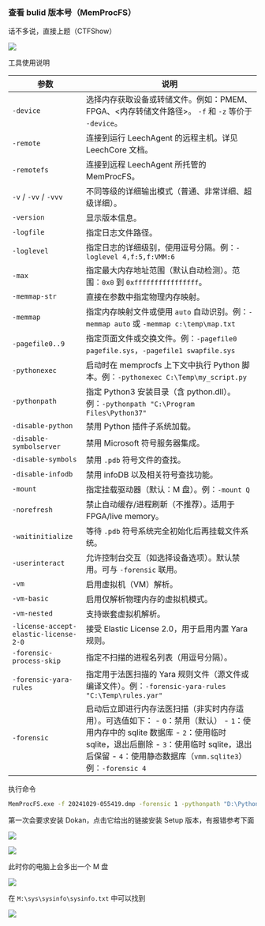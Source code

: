 ### 查看 bulid 版本号（MemProcFS）

话不多说，直接上题（CTFShow）

![](https://pic1.imgdb.cn/item/68720aba58cb8da5c8a06d7c.png)

工具使用说明

| 参数                                  | 说明                                                         |
| ------------------------------------- | ------------------------------------------------------------ |
| `-device`                             | 选择内存获取设备或转储文件。例如：PMEM、FPGA、<内存转储文件路径>。 `-f` 和 `-z` 等价于 `-device`。 |
| `-remote`                             | 连接到运行 LeechAgent 的远程主机。详见 LeechCore 文档。      |
| `-remotefs`                           | 连接到远程 LeechAgent 所托管的 MemProcFS。                   |
| `-v` / `-vv` / `-vvv`                 | 不同等级的详细输出模式（普通、非常详细、超级详细）。         |
| `-version`                            | 显示版本信息。                                               |
| `-logfile`                            | 指定日志文件路径。                                           |
| `-loglevel`                           | 指定日志的详细级别，使用逗号分隔。例：`-loglevel 4,f:5,f:VMM:6` |
| `-max`                                | 指定最大内存地址范围（默认自动检测）。范围：`0x0` 到 `0xffffffffffffffff`。 |
| `-memmap-str`                         | 直接在参数中指定物理内存映射。                               |
| `-memmap`                             | 指定内存映射文件或使用 `auto` 自动识别。例：`-memmap auto` 或 `-memmap c:\temp\map.txt` |
| `-pagefile0..9`                       | 指定页面文件或交换文件。例：`-pagefile0 pagefile.sys`，`-pagefile1 swapfile.sys` |
| `-pythonexec`                         | 启动时在 memprocfs 上下文中执行 Python 脚本。例：`-pythonexec C:\Temp\my_script.py` |
| `-pythonpath`                         | 指定 Python3 安装目录（含 python.dll）。例：`-pythonpath "C:\Program Files\Python37"` |
| `-disable-python`                     | 禁用 Python 插件子系统加载。                                 |
| `-disable-symbolserver`               | 禁用 Microsoft 符号服务器集成。                              |
| `-disable-symbols`                    | 禁用 `.pdb` 符号文件的查找。                                 |
| `-disable-infodb`                     | 禁用 infoDB 以及相关符号查找功能。                           |
| `-mount`                              | 指定挂载驱动器（默认：M 盘）。例：`-mount Q`                 |
| `-norefresh`                          | 禁止自动缓存/进程刷新（不推荐）。适用于 FPGA/live memory。   |
| `-waitinitialize`                     | 等待 `.pdb` 符号系统完全初始化后再挂载文件系统。             |
| `-userinteract`                       | 允许控制台交互（如选择设备选项）。默认禁用。可与 `-forensic` 联用。 |
| `-vm`                                 | 启用虚拟机（VM）解析。                                       |
| `-vm-basic`                           | 启用仅解析物理内存的虚拟机模式。                             |
| `-vm-nested`                          | 支持嵌套虚拟机解析。                                         |
| `-license-accept-elastic-license-2-0` | 接受 Elastic License 2.0，用于启用内置 Yara 规则。           |
| `-forensic-process-skip`              | 指定不扫描的进程名列表（用逗号分隔）。                       |
| `-forensic-yara-rules`                | 指定用于法医扫描的 Yara 规则文件（源文件或编译文件）。例：`-forensic-yara-rules "C:\Temp\rules.yar"` |
| `-forensic`                           | 启动后立即进行内存法医扫描（非实时内存适用）。可选值如下： - `0`：禁用（默认） - `1`：使用内存中的 sqlite 数据库 - `2`：使用临时 sqlite，退出后删除 - `3`：使用临时 sqlite，退出后保留 - `4`：使用静态数据库（`vmm.sqlite3`）例：`-forensic 4` |

执行命令

```sh
MemProcFS.exe -f 20241029-055419.dmp -forensic 1 -pythonpath "D:\Python-3.12.4"
```

第一次会要求安装 Dokan，点击它给出的链接安装 Setup 版本，有报错参考下面

![](https://pic1.imgdb.cn/item/687216b758cb8da5c8a0c499.png)

![](https://pic1.imgdb.cn/item/6872175d58cb8da5c8a0c7bc.png)

此时你的电脑上会多出一个 M 盘

![](https://pic1.imgdb.cn/item/6872179058cb8da5c8a0c8b1.png)

在 `M:\sys\sysinfo\sysinfo.txt` 中可以找到

![](https://pic1.imgdb.cn/item/6872185758cb8da5c8a0ccfd.png)
